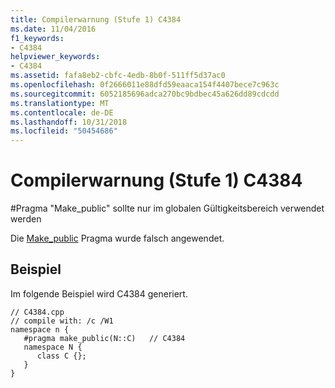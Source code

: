 ```yaml
---
title: Compilerwarnung (Stufe 1) C4384
ms.date: 11/04/2016
f1_keywords:
- C4384
helpviewer_keywords:
- C4384
ms.assetid: fafa8eb2-cbfc-4edb-8b0f-511ff5d37ac0
ms.openlocfilehash: 0f2666011e88dfd59eaaca154f4407bece7c963c
ms.sourcegitcommit: 6052185696adca270bc9bdbec45a626dd89cdcdd
ms.translationtype: MT
ms.contentlocale: de-DE
ms.lasthandoff: 10/31/2018
ms.locfileid: "50454686"
---
```

# <a name="compiler-warning-level-1-c4384"></a>Compilerwarnung (Stufe 1) C4384

\#Pragma "Make_public" sollte nur im globalen Gültigkeitsbereich verwendet werden

Die [Make_public](../../preprocessor/make-public.md) Pragma wurde falsch angewendet.

## <a name="example"></a>Beispiel

Im folgende Beispiel wird C4384 generiert.

```
// C4384.cpp
// compile with: /c /W1
namespace n {
   #pragma make_public(N::C)   // C4384
   namespace N {
      class C {};
   }
}
```